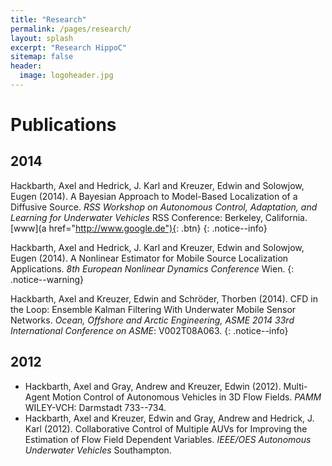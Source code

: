 ```yaml
---
title: "Research"
permalink: /pages/research/
layout: splash
excerpt: "Research HippoC"
sitemap: false
header:
  image: logoheader.jpg
---
```

<h1>Publications</h1>
<h2>2014</h2>

Hackbarth, Axel and Hedrick, J. Karl and Kreuzer, Edwin and Solowjow, Eugen (2014). A Bayesian Approach to Model-Based Localization of a Diffusive Source. <i>RSS Workshop on Autonomous Control, Adaptation, and Learning for Underwater Vehicles</i> RSS Conference: Berkeley, California.[www](a href="http://www.google.de"){: .btn}
{: .notice--info}

Hackbarth, Axel and Hedrick, J. Karl and Kreuzer, Edwin and Solowjow, Eugen (2014). A Nonlinear Estimator for Mobile Source Localization Applications. <i>8th European Nonlinear Dynamics Conference</i> Wien.
{: .notice--warning}

Hackbarth, Axel and Kreuzer, Edwin and Schröder, Thorben (2014). CFD in the Loop: Ensemble Kalman Filtering With Underwater Mobile Sensor Networks. <i>Ocean, Offshore and Arctic Engineering, ASME 2014 33rd International Conference on ASME</i>: V002T08A063.
{: .notice--info}


<h2>2012</h2>

<ul>
<li>Hackbarth, Axel and Gray, Andrew and Kreuzer, Edwin (2012). Multi-Agent Motion Control of Autonomous Vehicles in 3D Flow Fields. <i>PAMM</i> WILEY-VCH: Darmstadt 733--734.</li>
<li>Hackbarth, Axel and Kreuzer, Edwin and Gray, Andrew and Hedrick, J. Karl (2012). Collaborative Control of Multiple AUVs for Improving the Estimation of Flow Field Dependent Variables. <i>IEEE/OES Autonomous Underwater Vehicles</i> Southampton.</li>
</ul>
